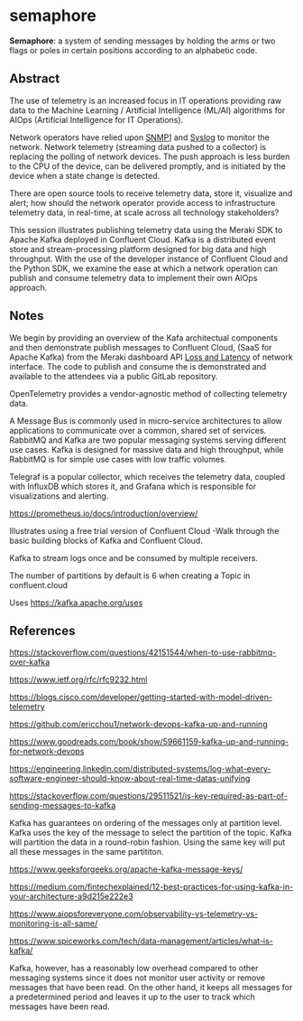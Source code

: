 # semaphore

**Semaphore**: a system of sending messages by holding the arms or two flags or poles in certain positions according to an alphabetic code.

## Abstract

The use of telemetry is an increased focus in IT operations providing raw data to the Machine Learning / Artificial Intelligence (ML/AI) algorithms for AIOps (Artificial Intelligence for IT Operations).

Network operators have relied upon [SNMP](https://www.ietf.org/rfc/rfc9232.html#RFC3416)] and [Syslog](https://www.ietf.org/rfc/rfc9232.html#RFC5424) to monitor the network. Network telemetry (streaming data pushed to a collector) is replacing the polling of network devices. The push approach is less burden to the CPU of the device, can be delivered promptly, and is initiated by the device when a state change is detected.

There are open source tools to receive telemetry data, store it, visualize and alert; how should the network operator provide access to infrastructure telemetry data, in real-time, at scale across all technology stakeholders?

This session illustrates publishing telemetry data using the Meraki SDK to Apache Kafka deployed in Confluent Cloud. Kafka is a distributed event store and stream-processing platform designed for big data and high throughput. With the use of the developer instance of Confluent Cloud and the Python SDK, we examine the ease at which a network operation can publish and consume telemetry data to implement their own AIOps approach.

## Notes

We begin by providing an overview of the Kafa architectual components and then demonstrate publish messages to Confluent Cloud, (SaaS for Apache Kafka) from the Meraki dashboard API [Loss and Latency](https://developer.cisco.com/meraki/api-v1/#!get-device-loss-and-latency-history) of network interface. The code to publish and consume the is demonstrated and available to the attendees via a public GitLab repository.


 OpenTelemetry provides a vendor-agnostic method of collecting telemetry data. 

A Message Bus is commonly used in micro-service architectures to allow applications to communicate over a common, shared set of services. RabbitMQ and Kafka are two popular messaging systems serving different use cases. Kafka is designed for massive data and high throughput, while RabbitMQ is for simple use cases with low traffic volumes.

Telegraf is a popular collector, which receives the telemetry data, coupled with InfluxDB which stores it, and Grafana which is responsible for visualizations and alerting.

https://prometheus.io/docs/introduction/overview/

 

Illustrates using a free trial version of Confluent Cloud -Walk through the basic building blocks of Kafka and Confluent Cloud.



 Kafka to stream logs once and be consumed by multiple receivers.

The number of partitions by default is 6 when creating a Topic in confluent.cloud
 
Uses https://kafka.apache.org/uses

## References

https://stackoverflow.com/questions/42151544/when-to-use-rabbitmq-over-kafka

https://www.ietf.org/rfc/rfc9232.html

https://blogs.cisco.com/developer/getting-started-with-model-driven-telemetry

https://github.com/ericchou1/network-devops-kafka-up-and-running

https://www.goodreads.com/book/show/59661159-kafka-up-and-running-for-network-devops

https://engineering.linkedin.com/distributed-systems/log-what-every-software-engineer-should-know-about-real-time-datas-unifying

https://stackoverflow.com/questions/29511521/is-key-required-as-part-of-sending-messages-to-kafka

 Kafka has guarantees on ordering of the messages only at partition level. Kafka uses the key of the message to select the partition of the topic.  Kafka will partition the data in a round-robin fashion. Using the same key will put all these messages in the same partititon.

https://www.geeksforgeeks.org/apache-kafka-message-keys/

https://medium.com/fintechexplained/12-best-practices-for-using-kafka-in-your-architecture-a9d215e222e3

https://www.aiopsforeveryone.com/observability-vs-telemetry-vs-monitoring-is-all-same/

https://www.spiceworks.com/tech/data-management/articles/what-is-kafka/

Kafka, however, has a reasonably low overhead compared to other messaging systems since it does not monitor user activity or remove messages that have been read. On the other hand, it keeps all messages for a predetermined period and leaves it up to the user to track which messages have been read. 